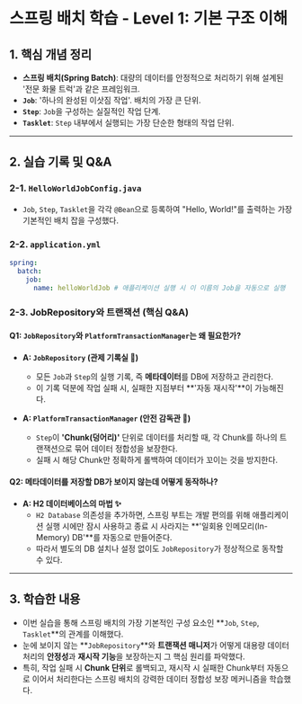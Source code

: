 # 스프링 배치 학습 - Level 1: 기본 구조 이해

## 1. 핵심 개념 정리
- **스프링 배치(Spring Batch)**: 대량의 데이터를 안정적으로 처리하기 위해 설계된 '전문 화물 트럭'과 같은 프레임워크.
- **`Job`**: '하나의 완성된 이삿짐 작업'. 배치의 가장 큰 단위.
- **`Step`**: `Job`을 구성하는 실질적인 작업 단계.
- **`Tasklet`**: `Step` 내부에서 실행되는 가장 단순한 형태의 작업 단위.

---

## 2. 실습 기록 및 Q&A

### 2-1. `HelloWorldJobConfig.java`
- `Job`, `Step`, `Tasklet`을 각각 `@Bean`으로 등록하여 "Hello, World!"를 출력하는 가장 기본적인 배치 잡을 구성했다.

### 2-2. `application.yml`
```yaml
spring:
  batch:
    job:
      name: helloWorldJob # 애플리케이션 실행 시 이 이름의 Job을 자동으로 실행
```

### 2-3. JobRepository와 트랜잭션 (핵심 Q&A)

#### Q1: `JobRepository`와 `PlatformTransactionManager`는 왜 필요한가?

- **A: `JobRepository` (관제 기록실 📜)**
    - 모든 `Job`과 `Step`의 실행 기록, 즉 **메타데이터**를 DB에 저장하고 관리한다.
    - 이 기록 덕분에 작업 실패 시, 실패한 지점부터 **'자동 재시작'**이 가능해진다.

- **A: `PlatformTransactionManager` (안전 감독관 👮)**
    - `Step`이 **'Chunk(덩어리)'** 단위로 데이터를 처리할 때, 각 Chunk를 하나의 트랜잭션으로 묶어 데이터 정합성을 보장한다.
    - 실패 시 해당 Chunk만 정확하게 롤백하여 데이터가 꼬이는 것을 방지한다.

#### Q2: 메타데이터를 저장할 DB가 보이지 않는데 어떻게 동작하나?

- **A: H2 데이터베이스의 마법 ✨**
    - `H2 Database` 의존성을 추가하면, 스프링 부트는 개발 편의를 위해 애플리케이션 실행 시에만 잠시 사용하고 종료 시 사라지는 **'일회용 인메모리(In-Memory) DB'**를 자동으로 만들어준다.
    - 따라서 별도의 DB 설치나 설정 없이도 `JobRepository`가 정상적으로 동작할 수 있다.
---

## 3. 학습한 내용

- 이번 실습을 통해 스프링 배치의 가장 기본적인 구성 요소인 **`Job`, `Step`, `Tasklet`**의 관계를 이해했다.
- 눈에 보이지 않는 **`JobRepository`**와 **트랜잭션 매니저**가 어떻게 대용량 데이터 처리의 **안정성**과 **재시작 기능**을 보장하는지 그 핵심 원리를 파악했다.
- 특히, 작업 실패 시 **Chunk 단위**로 롤백되고, 재시작 시 실패한 Chunk부터 자동으로 이어서 처리한다는 스프링 배치의 강력한 데이터 정합성 보장 메커니즘을 학습했다.